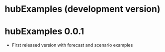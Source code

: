 # hubExamples (development version)

# hubExamples 0.0.1

* First released version with forecast and scenario examples
